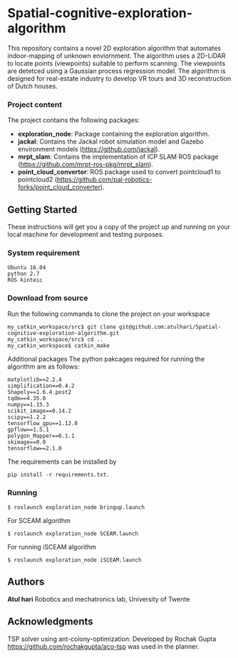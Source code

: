 # Spatial-cognitive-exploration-algorithm
This repository contains a novel 2D exploration algorithm that automates indoor-mapping of unknown enviornment. The algorithm uses a 2D-LiDAR to locate points (viewpoints) suitable to perform scanning. The viewpoints are detetced using a Gaussian process regression model. The algorithm is designed for real-estate industry to develop VR tours and 3D reconstruction of Dutch houses.

### Project content
The project contains the following packages:

* **exploration_node**: Package containing the exploration algorithm.
* **jackal**: Contains the Jackal robot simulation model and Gazebo environment models (https://github.com/jackal).
* **mrpt_slam**: Contains the implementation of ICP SLAM ROS package (https://github.com/mrpt-ros-pkg/mrpt_slam).
* **point_cloud_convertor**: ROS package used to convert pointcloud1 to pointcloud2 (https://github.com/pal-robotics-forks/point_cloud_converter).
## Getting Started
These instructions will get you a copy of the project up and running on your local machine for development and testing purposes.

### System requirement
```
Ubuntu 16.04
python 2.7
ROS kinteic
```
### Download from source
Run the following commands to clone the project on your workspace
```
my_catkin_workspace/src$ git clone git@github.com:atulhari/Spatial-cognitive-exploration-algorithm.git
my_catkin_workspace/src$ cd ..
my_catkin_workspace$ catkin_make
```
Additional packages
The python pakcages required for running the algorithm are as follows:
```
matplotlib==2.2.4
simplification==0.4.2
Shapely==1.6.4.post2
tqdm==4.35.0
numpy==1.15.3
scikit_image==0.14.2
scipy==1.2.2
tensorflow_gpu==1.12.0
gpflow==1.5.1
polygon_Mapper==0.1.1
skimage==0.0
tensorflow==2.1.0
```
The requirements can be installed by
```
pip install -r requirements.txt.
```
### Running
```
$ roslaunch exploration_node bringup.launch
```
For SCEAM algorithm
```
$ roslaunch exploration_node SCEAM.launch
```
For running iSCEAM algorithm
```
$ roslaunch exploration_node iSCEAM.launch
```
## Authors
**Atul hari**
Robotics and mechatronics lab, University of Twente

## Acknowledgments
TSP solver using ant-colony-optimization: Developed by Rochak Gupta https://github.com/rochakgupta/aco-tsp was used in the planner.
